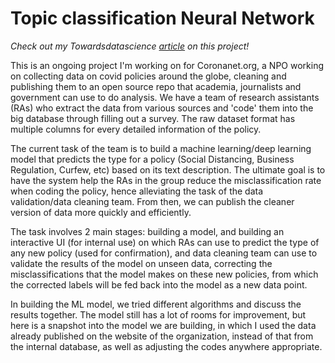 # Topic classification Neural Network
 
*Check out my Towardsdatascience [article](https://towardsdatascience.com/covid-19-policies-multi-classification-with-neural-network-d85cbc0f90c0) on this project!*

This is an ongoing project I'm working on for Coronanet.org, a NPO working on collecting data on covid policies around the globe, cleaning and publishing them to an open source repo that academia, journalists and government can use to do analysis. We have a team of research assistants (RAs) who extract the data from various sources and 'code' them into the big database through filling out a survey. The raw dataset format has multiple columns for every detailed information of the policy.

The current task of the team is to build a machine learning/deep learning model that predicts the type for a policy (Social Distancing, Business Regulation, Curfew, etc) based on its text description. The ultimate goal is to have the system help the RAs in the group reduce the misclassification rate when coding the policy, hence alleviating the task of the data validation/data cleaning team. From then, we can publish the cleaner version of data more quickly and efficiently.

The task involves 2 main stages: building a model, and building an interactive UI (for internal use) on which RAs can use to predict the type of any new policy (used for confirmation), and data cleaning team can use to validate the results of the model on unseen data, correcting the misclassifications that the model makes on these new policies, from which the corrected labels will be fed back into the model as a new data point.

In building the ML model, we tried different algorithms and discuss the results together. The model still has a lot of rooms for improvement, but here is a snapshot into the model we are building, in which I used the data already published on the website of the organization, instead of that from the internal database, as well as adjusting the codes anywhere appropriate. 

